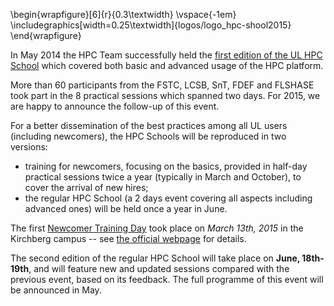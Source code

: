 \begin{wrapfigure}[6]{r}{0.3\textwidth}
  \vspace{-1em}
  \includegraphics[width=0.25\textwidth]{logos/logo_hpc-shool2015}
\end{wrapfigure}

In May 2014 the HPC Team successfully held the [first edition of the UL HPC School](https://hpc.uni.lu/hpc-school/2014/index.html) which covered both basic and advanced usage of the HPC platform.

More than 60 participants from the FSTC, LCSB, SnT, FDEF and FLSHASE took part in the 8 practical sessions which spanned two days.
For 2015, we are happy to announce the follow-up of this event.

For a better dissemination of the best practices among all UL users (including newcomers), the HPC Schools will be reproduced in two versions:

* training for newcomers, focusing on the basics, provided in half-day practical sessions twice a year (typically in March and October), to cover the arrival of new hires;
* the regular HPC School (a 2 days event covering all aspects including advanced ones) will be held once a year in June.

The first [Newcomer Training Day](http://hpc.uni.lu/hpc-school/) took place on _March 13th, 2015_ in the Kirchberg campus -- see [the official webpage](https://hpc.uni.lu/hpc-school/2015/03/) for details. 

The second edition of the regular HPC School will take place on **June, 18th-19th**, and will feature new and updated sessions compared with the previous event, based on its feedback.
The full programme of this event will be announced in May.
